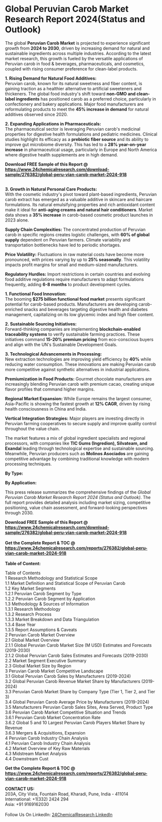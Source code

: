 <h1>Global Peruvian Carob Market Research Report 2024(Status and Outlook)</h1><p>The global <strong>Peruvian Carob Market</strong> is projected to experience significant growth from <strong>2024 to 2030</strong>, driven by increasing demand for natural and sustainable ingredients across multiple industries. According to the latest market research, this growth is fueled by the versatile applications of Peruvian carob in food &amp; beverages, pharmaceuticals, and cosmetics, coupled with rising consumer preference for clean-label products.</p><p><strong>1. Rising Demand for Natural Food Additives:</strong><br>
Peruvian carob, known for its natural sweetness and fiber content, is gaining traction as a healthier alternative to artificial sweeteners and thickeners. The global food industry's shift toward <strong>non-GMO and clean-label ingredients</strong> has positioned carob as a preferred choice, particularly in confectionery and bakery applications. Major food manufacturers are reformulating products to meet the <strong>45% increase in demand</strong> for natural additives observed since 2020.</p><p><strong>2. Expanding Applications in Pharmaceuticals:</strong><br>
The pharmaceutical sector is leveraging Peruvian carob's medicinal properties for digestive health formulations and pediatric medicines. Clinical studies highlight its efficacy as a <strong>prebiotic fiber source</strong> and its ability to improve gut microbiome diversity. This has led to a <strong>28% year-on-year increase</strong> in pharmaceutical usage, particularly in Europe and North America where digestive health supplements are in high demand.</p><div><b>Download FREE Sample of this Report @ 
            <a href="https://www.24chemicalresearch.com/download-sample/276382/global-peru-vian-carob-market-2024-918">
            https://www.24chemicalresearch.com/download-sample/276382/global-peru-vian-carob-market-2024-918</a></b></div><br><p><strong>3. Growth in Natural Personal Care Products:</strong><br>
With the cosmetic industry's pivot toward plant-based ingredients, Peruvian carob extract has emerged as a valuable additive in skincare and haircare formulations. Its natural emulsifying properties and rich antioxidant content make it ideal for <strong>anti-aging creams and natural hair conditioners</strong>. Market data shows a <strong>35% increase</strong> in carob-based cosmetic product launches in 2023 alone.</p><p><strong>Supply Chain Complexities:</strong> The concentrated production of Peruvian carob in specific regions creates logistic challenges, with <strong>60% of global supply</strong> dependent on Peruvian farmers. Climate variability and transportation bottlenecks have led to periodic shortages.</p><p><strong>Price Volatility:</strong> Fluctuations in raw material costs have become more pronounced, with prices varying by up to <strong>25% seasonally</strong>. This volatility impacts profit margins for small and medium-sized manufacturers.</p><p><strong>Regulatory Hurdles:</strong> Import restrictions in certain countries and evolving food additive regulations require manufacturers to adapt formulations frequently, adding <strong>6-8 months</strong> to product development cycles.</p><p><strong>1. Functional Food Innovation:</strong><br>
The booming <strong>$275 billion functional food market</strong> presents significant potential for carob-based products. Manufacturers are developing carob-enriched snacks and beverages targeting digestive health and diabetes management, capitalizing on its low glycemic index and high fiber content.</p><p><strong>2. Sustainable Sourcing Initiatives:</strong><br>
Forward-thinking companies are implementing <strong>blockchain-enabled traceability systems</strong> to verify sustainable farming practices. These initiatives command <strong>15-20% premium pricing</strong> from eco-conscious buyers and align with the UN's Sustainable Development Goals.</p><p><strong>3. Technological Advancements in Processing:</strong><br>
New extraction technologies are improving yield efficiency by <strong>40%</strong> while reducing water consumption. These innovations are making Peruvian carob more competitive against synthetic alternatives in industrial applications.</p><p><strong>Premiumization in Food Products:</strong> Gourmet chocolate manufacturers are increasingly blending Peruvian carob with premium cacao, creating unique flavor profiles that command higher margins.</p><p><strong>Regional Market Expansion:</strong> While Europe remains the largest consumer, Asia-Pacific is showing the fastest growth at <strong>12% CAGR</strong>, driven by rising health consciousness in China and India.</p><p><strong>Vertical Integration Strategies:</strong> Major players are investing directly in Peruvian farming cooperatives to secure supply and improve quality control throughout the value chain.</p><p>The market features a mix of global ingredient specialists and regional processors, with companies like <strong>TIC Gums (Ingredion), Silvateam, and Exandal</strong> leading through technological expertise and sustainable sourcing. Meanwhile, Peruvian producers such as <strong>Molinos Asociados</strong> are gaining competitive advantage by combining traditional knowledge with modern processing techniques.</p><p><strong>By Type:</strong></p><p><strong>By Application:</strong></p><p>This press release summarizes the comprehensive findings of the <em>Global Peruvian Carob Market Research Report 2024 (Status and Outlook)</em>. The full report provides detailed analysis including market sizing, competitive positioning, value chain assessment, and forward-looking perspectives through 2030.</p><div><b>Download FREE Sample of this Report @ 
            <a href="https://www.24chemicalresearch.com/download-sample/276382/global-peru-vian-carob-market-2024-918">
            https://www.24chemicalresearch.com/download-sample/276382/global-peru-vian-carob-market-2024-918</a></b></div><br><div><b>Get the Complete Report & TOC @ 
            <a href="https://www.24chemicalresearch.com/reports/276382/global-peru-vian-carob-market-2024-918">
            https://www.24chemicalresearch.com/reports/276382/global-peru-vian-carob-market-2024-918</a></b></div><br>
            <b>Table of Content:</b><p>Table of Contents<br />
1 Research Methodology and Statistical Scope<br />
1.1 Market Definition and Statistical Scope of Peruvian Carob<br />
1.2 Key Market Segments<br />
1.2.1 Peruvian Carob Segment by Type<br />
1.2.2 Peruvian Carob Segment by Application<br />
1.3 Methodology & Sources of Information<br />
1.3.1 Research Methodology<br />
1.3.2 Research Process<br />
1.3.3 Market Breakdown and Data Triangulation<br />
1.3.4 Base Year<br />
1.3.5 Report Assumptions & Caveats<br />
2 Peruvian Carob Market Overview<br />
2.1 Global Market Overview<br />
2.1.1 Global Peruvian Carob Market Size (M USD) Estimates and Forecasts (2019-2030)<br />
2.1.2 Global Peruvian Carob Sales Estimates and Forecasts (2019-2030)<br />
2.2 Market Segment Executive Summary<br />
2.3 Global Market Size by Region<br />
3 Peruvian Carob Market Competitive Landscape<br />
3.1 Global Peruvian Carob Sales by Manufacturers (2019-2024)<br />
3.2 Global Peruvian Carob Revenue Market Share by Manufacturers (2019-2024)<br />
3.3 Peruvian Carob Market Share by Company Type (Tier 1, Tier 2, and Tier 3)<br />
3.4 Global Peruvian Carob Average Price by Manufacturers (2019-2024)<br />
3.5 Manufacturers Peruvian Carob Sales Sites, Area Served, Product Type<br />
3.6 Peruvian Carob Market Competitive Situation and Trends<br />
3.6.1 Peruvian Carob Market Concentration Rate<br />
3.6.2 Global 5 and 10 Largest Peruvian Carob Players Market Share by Revenue<br />
3.6.3 Mergers & Acquisitions, Expansion<br />
4 Peruvian Carob Industry Chain Analysis<br />
4.1 Peruvian Carob Industry Chain Analysis<br />
4.2 Market Overview of Key Raw Materials<br />
4.3 Midstream Market Analysis<br />
4.4 Downstream Cust</p><div><b>Get the Complete Report & TOC @ 
            <a href="https://www.24chemicalresearch.com/reports/276382/global-peru-vian-carob-market-2024-918">
            https://www.24chemicalresearch.com/reports/276382/global-peru-vian-carob-market-2024-918</a></b></div><br><b>CONTACT US:</b><br>
            203A, City Vista, Fountain Road, Kharadi, Pune, India - 411014<br>
            International: +1(332) 2424 294<br>
            Asia: +91 9169162030 <br><br>
            Follow Us On LinkedIn: <a href="https://www.linkedin.com/company/24chemicalresearch/">24ChemicalResearch LinkedIn</a>
